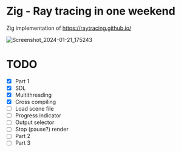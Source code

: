 # Zig - Ray tracing in one weekend
Zig implementation of https://raytracing.github.io/

![Screenshot_2024-01-21_175243](https://github.com/dariooddenino/zig-raytracing-weekend/assets/3266789/90c2c2a9-2304-49a2-8cd8-e0787bbf722d)


# TODO

- [X] Part 1
- [X] SDL
- [X] Multithreading
- [X] Cross compiling
- [ ] Load scene file
- [ ] Progress indicator
- [ ] Output selector
- [ ] Stop (pause?) render
- [ ] Part 2
- [ ] Part 3
